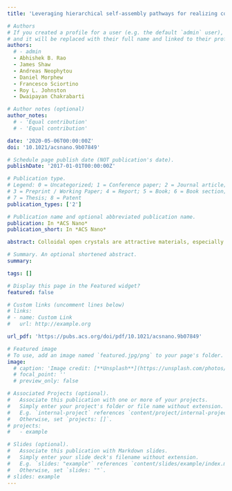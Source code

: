 ```yaml
---
title: 'Leveraging hierarchical self-assembly pathways for realizing colloidal photonic crystals'

# Authors
# If you created a profile for a user (e.g. the default `admin` user), write the username (folder name) here
# and it will be replaced with their full name and linked to their profile.
authors:
  # - admin
  - Abhishek B. Rao 
  - James Shaw 
  - Andreas Neophytou 
  - Daniel Morphew 
  - Francesco Sciortino 
  - Roy L. Johnston 
  - Dwaipayan Chakrabarti

# Author notes (optional)
author_notes:
  # - 'Equal contribution'
  # - 'Equal contribution'

date: '2020-05-06T00:00:00Z'
doi: '10.1021/acsnano.9b07849'

# Schedule page publish date (NOT publication's date).
publishDate: '2017-01-01T00:00:00Z'

# Publication type.
# Legend: 0 = Uncategorized; 1 = Conference paper; 2 = Journal article;
# 3 = Preprint / Working Paper; 4 = Report; 5 = Book; 6 = Book section;
# 7 = Thesis; 8 = Patent
publication_types: ['2']

# Publication name and optional abbreviated publication name.
publication: In *ACS Nano*
publication_short: In *ACS Nano*

abstract: Colloidal open crystals are attractive materials, especially for their photonic applications. Self-assembly appeals as a bottom-up route for structure fabrication, but self-assembly of colloidal open crystals has proven to be elusive for their mechanical instability due to being low-coordinated. For such a bottom-up route to yield a desired colloidal open crystal, the target structure is required to be thermodynamically favored for designer building blocks and also kinetically accessible via self-assembly pathways in preference to metastable structures. Additionally, the selection of a particular polymorph poses a challenge for certain much sought-after colloidal open crystals for their applications as photonic crystals. Here, we devise hierarchical self-assembly pathways, which, starting from designer triblock patchy particles, yield in a cascade of well-separated associations first tetrahedral clusters and then tetrastack crystals. The designed pathways avoid trapping into an amorphous phase. Our analysis reveals how such a two-stage self-assembly pathway via tetrahedral clusters promotes crystallization by suppressing five- and seven-membered rings that hinder the emergence of the ordered structure. We also find that slow annealing promotes a bias toward the cubic polymorph relative to the hexagonal counterpart. Finally, we calculate the photonic band structures, showing that the cubic polymorph exhibits a complete photonic band gap for the dielectric filling fraction directly realizable from the designer triblock patchy particles. Unexpectedly, we find that the hexagonal polymorph also supports a complete photonic band gap, albeit only for an increased filling fraction, which can be realized via postassembly processing.

# Summary. An optional shortened abstract.
summary: 

tags: []

# Display this page in the Featured widget?
featured: false

# Custom links (uncomment lines below)
# links:
# - name: Custom Link
#   url: http://example.org

url_pdf: 'https://pubs.acs.org/doi/pdf/10.1021/acsnano.9b07849'

# Featured image
# To use, add an image named `featured.jpg/png` to your page's folder.
image:
  # caption: 'Image credit: [**Unsplash**](https://unsplash.com/photos/pLCdAaMFLTE)'
  # focal_point: ''
  # preview_only: false

# Associated Projects (optional).
#   Associate this publication with one or more of your projects.
#   Simply enter your project's folder or file name without extension.
#   E.g. `internal-project` references `content/project/internal-project/index.md`.
#   Otherwise, set `projects: []`.
# projects:
#   - example

# Slides (optional).
#   Associate this publication with Markdown slides.
#   Simply enter your slide deck's filename without extension.
#   E.g. `slides: "example"` references `content/slides/example/index.md`.
#   Otherwise, set `slides: ""`.
# slides: example
---
```


<!-- {{% callout note %}}
Click the _Cite_ button above to demo the feature to enable visitors to import publication metadata into their reference management software.
{{% /callout %}}

{{% callout note %}}
Create your slides in Markdown - click the _Slides_ button to check out the example.
{{% /callout %}}

Supplementary notes can be added here, including [code, math, and images](https://wowchemy.com/docs/writing-markdown-latex/). -->
